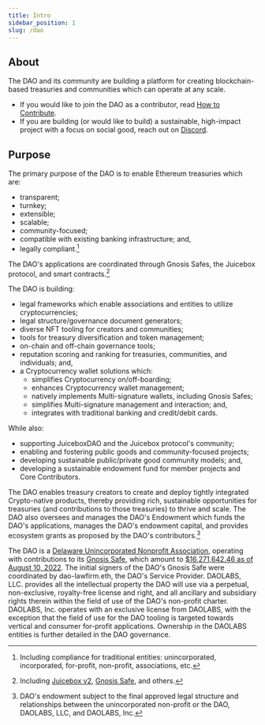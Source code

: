 ```yaml
---
title: Intro
sidebar_position: 1
slug: /dao
---
```


## About

The DAO and its community are building a platform for creating blockchain-based treasuries and communities which can operate at any scale.

-   If you would like to join the DAO as a contributor, read [How to Contribute](./contribute).
-   If you are building (or would like to build) a sustainable, high-impact project with a focus on social good, reach out on [Discord](https://discord.gg/movexyz).

## Purpose

The primary purpose of the DAO is to enable Ethereum treasuries which are:

-   transparent;
-   turnkey;
-   extensible;
-   scalable;
-   community-focused;
-   compatible with existing banking infrastructure; and,
-   legally compliant.[^1]

The DAO's applications are coordinated through Gnosis Safes, the Juicebox protocol, and smart contracts.[^2]

The DAO is building:

-   legal frameworks which enable associations and entities to utilize cryptocurrencies;
-   legal structure/governance document generators;
-   diverse NFT tooling for creators and communities;
-   tools for treasury diversification and token management;
-   on-chain and off-chain governance tools;
-   reputation scoring and ranking for treasuries, communities, and individuals; and,
-   a Cryptocurrency wallet solutions which:
    -   simplifies Cryptocurrency on/off-boarding;
    -   enhances Cryptocurrency wallet management;
    -   natively implements Multi-signature wallets, including Gnosis Safes;
    -   simplifies Multi-signature management and interaction; and,
    -   integrates with traditional banking and credit/debit cards.

While also:

-   supporting JuiceboxDAO and the Juicebox protocol's community;
-   enabling and fostering public goods and community-focused projects;
-   developing sustainable public/private good community models; and,
-   developing a sustainable endowment fund for member projects and Core Contributors.

The DAO enables treasury creators to create and deploy tightly integrated Crypto-native products, thereby providing rich, sustainable opportunities for treasuries (and contributions to those treasuries) to thrive and scale. The DAO also oversees and manages the DAO's Endowment which funds the DAO's applications, manages the DAO's endowment capital, and provides ecosystem grants as proposed by the DAO's contributors.[^3]

The DAO is a [Delaware Unincorporated Nonprofit Association](/dao/legal/guiding-principles), operating with contributions to its [Gnosis Safe](https://etherscan.io/address/0x143cC0A996De329C1C5723Ee4F15D2a40c1203c6), which amount to [$16,271,642.46 as of August 10, 2022](/dao/governance/gnosis). The initial signers of the DAO's Gnosis Safe were coordinated by dao-lawfirm.eth, the DAO's Service Provider. DAOLABS, LLC. provides all the intellectual property the DAO will use via a perpetual, non-exclusive, royalty-free license and right, and all ancillary and subsidiary rights therein within the field of use of the DAO's non-profit charter. DAOLABS, Inc. operates with an exclusive license from DAOLABS, with the exception that the field of use for the DAO tooling is targeted towards vertical and consumer for-profit applications. Ownership in the DAOLABS entities is further detailed in the DAO governance.

[^1]: Including compliance for traditional entities: unincorporated, incorporated, for-profit, non-profit, associations, etc.
[^2]: Including [Juicebox v2](https://info.juicebox.money/dev/resources/addresses), [Gnosis Safe](https://github.com/safe-global/safe-contracts), and others.
[^3]: DAO's endowment subject to the final approved legal structure and relationships between the unincorporated non-profit or the DAO, DAOLABS, LLC, and DAOLABS, Inc.

